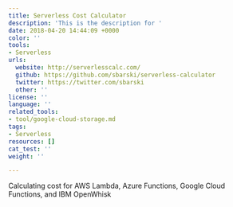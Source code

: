```yaml
---
title: Serverless Cost Calculator
description: 'This is the description for '
date: 2018-04-20 14:44:09 +0000
color: ''
tools:
- Serverless
urls:
  website: http://serverlesscalc.com/
  github: https://github.com/sbarski/serverless-calculator
  twitter: https://twitter.com/sbarski
  other: ''
license: ''
language: ''
related_tools:
- tool/google-cloud-storage.md
tags:
- Serverless
resources: []
cat_test: ''
weight: ''

---
```

Calculating cost for AWS Lambda, Azure Functions, Google Cloud Functions, and IBM OpenWhisk